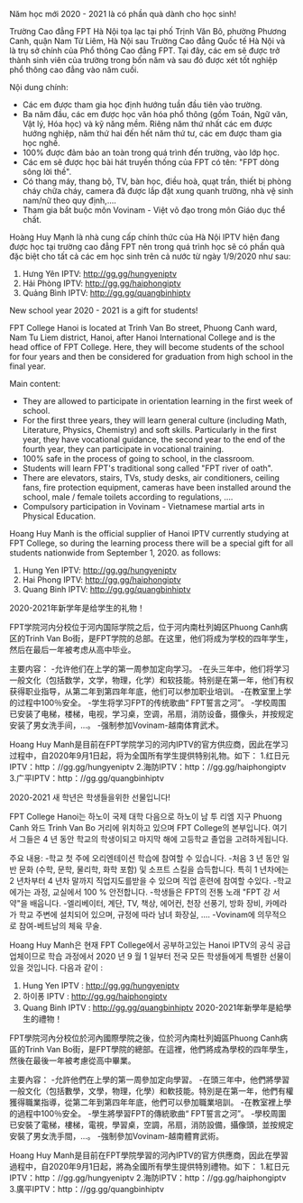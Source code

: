 Năm học mới 2020 - 2021 là có phần quà dành cho học sinh!

Trường Cao đẳng FPT Hà Nội tọa lạc tại phố Trịnh Văn Bô, phường Phương Canh, quận Nam Từ Liêm, Hà Nội sau Trường Cao đẳng Quốc tế Hà Nội và là trụ sở chính của Phổ thông Cao đẳng FPT. Tại đây, các em sẽ được trở thành sinh viên của trường trong bốn năm và sau đó được xét tốt nghiệp phổ thông cao đẳng vào năm cuối.

Nội dung chính:
- Các em được tham gia học định hướng tuần đầu tiên vào trường.
- Ba năm đầu, các em được học văn hóa phổ thông (gồm Toán, Ngữ văn, Vật lý, Hóa học) và kỹ năng mềm. Riêng năm thứ nhất các em được hướng nghiệp,  năm thứ hai đến hết năm thứ tư, các em được tham gia học nghề.
- 100% được đảm bảo an toàn trong quá trình đến trường, vào lớp học.
- Các em sẽ được học bài hát truyền thống của FPT có tên: "FPT dòng sông lời thề".
- Có thang máy, thang bộ, TV, bàn học, điều hoà, quạt trần, thiết bị phòng cháy chữa cháy, camera đã được lắp đặt xung quanh trường, nhà vệ sinh nam/nữ theo quy định,....
- Tham gia bắt buộc môn Vovinam - Việt võ đạo trong môn Giáo dục thể chất.

Hoàng Huy Mạnh là nhà cung cấp chính thức của Hà Nội IPTV hiện đang được học tại trường cao đẳng FPT nên trong quá trình học sẽ có phần quà đặc biệt cho tất cả các em học sinh trên cả nước từ ngày 1/9/2020 như sau:
1. Hưng Yên IPTV: http://gg.gg/hungyeniptv
2. Hải Phòng IPTV: http://gg.gg/haiphongiptv
3. Quảng Bình IPTV: http://gg.gg/quangbinhiptv

New school year 2020 - 2021 is a gift for students!

FPT College Hanoi is located at Trinh Van Bo street, Phuong Canh ward, Nam Tu Liem district, Hanoi, after Hanoi International College and is the head office of FPT College. Here, they will become students of the school for four years and then be considered for graduation from high school in the final year.

Main content:
- They are allowed to participate in orientation learning in the first week of school.
- For the first three years, they will learn general culture (including Math, Literature, Physics, Chemistry) and soft skills. Particularly in the first year, they have vocational guidance, the second year to the end of the fourth year, they can participate in vocational training.
- 100% safe in the process of going to school, in the classroom.
- Students will learn FPT's traditional song called "FPT river of oath".
- There are elevators, stairs, TVs, study desks, air conditioners, ceiling fans, fire protection equipment, cameras have been installed around the school, male / female toilets according to regulations, ....
- Compulsory participation in Vovinam - Vietnamese martial arts in Physical Education.

Hoang Huy Manh is the official supplier of Hanoi IPTV currently studying at FPT College, so during the learning process there will be a special gift for all students nationwide from September 1, 2020. as follows:
1. Hung Yen IPTV: http://gg.gg/hungyeniptv
2. Hai Phong IPTV: http://gg.gg/haiphongiptv
3. Quang Binh IPTV: http://gg.gg/quangbinhiptv

2020-2021年新学年是给学生的礼物！

FPT学院河内分校位于河内国际学院之后，位于河内南杜列姆区Phuong Canh病区的Trinh Van Bo街，是FPT学院的总部。在这里，他们将成为学校的四年学生，然后在最后一年被考虑从高中毕业。

主要内容：
-允许他们在上学的第一周参加定向学习。
-在头三年中，他们将学习一般文化（包括数学，文学，物理，化学）和软技能。特别是在第一年，他们有权获得职业指导，从第二年到第四年年底，他们可以参加职业培训。
-在教室里上学的过程中100％安全。
-学生将学习FPT的传统歌曲“ FPT誓言之河”。
-学校周围已安装了电梯，楼梯，电视，学习桌，空调，吊扇，消防设备，摄像头，并按规定安装了男女洗手间，...。
-强制参加Vovinam-越南体育武术。

Hoang Huy Manh是目前在FPT学院学习的河内IPTV的官方供应商，因此在学习过程中，自2020年9月1日起，将为全国所有学生提供特别礼物。如下：
1.红日元IPTV：http：//gg.gg/hungyeniptv
2.海防IPTV：http：//gg.gg/haiphongiptv
3.广平IPTV：http：//gg.gg/quangbinhiptv

2020-2021 새 학년은 학생들을위한 선물입니다!

FPT College Hanoi는 하노이 국제 대학 다음으로 하노이 남 투 리엠 지구 Phuong Canh 와드 Trinh Van Bo 거리에 위치하고 있으며 FPT College의 본부입니다. 여기서 그들은 4 년 동안 학교의 학생이되고 마지막 해에 고등학교 졸업을 고려하게됩니다.

주요 내용:
-학교 첫 주에 오리엔테이션 학습에 참여할 수 있습니다.
-처음 3 년 동안 일반 문화 (수학, 문학, 물리학, 화학 포함) 및 소프트 스킬을 습득합니다. 특히 1 년차에는 2 년차부터 4 년차 말까지 직업지도를받을 수 있으며 직업 훈련에 참여할 수있다.
-학교에가는 과정, 교실에서 100 % 안전합니다.
-학생들은 FPT의 전통 노래 "FPT 강 서약"을 배웁니다.
-엘리베이터, 계단, TV, 책상, 에어컨, 천장 선풍기, 방화 장비, 카메라가 학교 주변에 설치되어 있으며, 규정에 따라 남녀 화장실, ....
-Vovinam에 의무적으로 참여-베트남의 체육 무술.

Hoang Huy Manh은 현재 FPT College에서 공부하고있는 Hanoi IPTV의 공식 공급 업체이므로 학습 과정에서 2020 년 9 월 1 일부터 전국 모든 학생들에게 특별한 선물이있을 것입니다. 다음과 같이 :
1. Hung Yen IPTV : http://gg.gg/hungyeniptv
2. 하이퐁 IPTV : http://gg.gg/haiphongiptv
3. Quang Binh IPTV : http://gg.gg/quangbinhiptv
2020-2021年新學年是給學生的禮物！

FPT學院河內分校位於河內國際學院之後，位於河內南杜列姆區Phuong Canh病區的Trinh Van Bo街，是FPT學院的總部。在這裡，他們將成為學校的四年學生，然後在最後一年被考慮從高中畢業。

主要內容：
-允許他們在上學的第一周參加定向學習。
-在頭三年中，他們將學習一般文化（包括數學，文學，物理，化學）和軟技能。特別是在第一年，他們有權獲得職業指導，從第二年到第四年年底，他們可以參加職業培訓。
-在教室裡上學的過程中100％安全。
-學生將學習FPT的傳統歌曲“ FPT誓言之河”。
-學校周圍已安裝了電梯，樓梯，電視，學習桌，空調，吊扇，消防設備，攝像頭，並按規定安裝了男女洗手間，...。
-強制參加Vovinam-越南體育武術。

Hoang Huy Manh是目前在FPT學院學習的河內IPTV的官方供應商，因此在學習過程中，自2020年9月1日起，將為全國所有學生提供特別禮物。如下：
1.紅日元IPTV：http：//gg.gg/hungyeniptv
2.海防IPTV：http：//gg.gg/haiphongiptv
3.廣平IPTV：http：//gg.gg/quangbinhiptv
